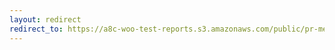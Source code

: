 ```yaml
---
layout: redirect
redirect_to: https://a8c-woo-test-reports.s3.amazonaws.com/public/pr-merge/43384/e2e/index.html
---
```


